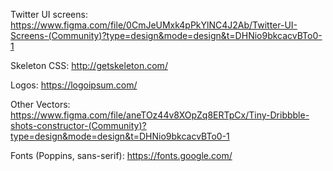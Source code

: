 Twitter UI screens: https://www.figma.com/file/0CmJeUMxk4pPkYlNC4J2Ab/Twitter-UI-Screens-(Community)?type=design&mode=design&t=DHNio9bkcacvBTo0-1 

Skeleton CSS: http://getskeleton.com/

Logos: https://logoipsum.com/

Other Vectors: https://www.figma.com/file/aneTOz44v8XOpZq8ERTpCx/Tiny-Dribbble-shots-constructor-(Community)?type=design&mode=design&t=DHNio9bkcacvBTo0-1

Fonts (Poppins, sans-serif): https://fonts.google.com/